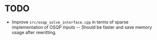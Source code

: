 # TODO
- Improve `src/osqp_solve_interface.cpp` in terms of sparse implementation of OSQP inputs -- Should be faster and save memory usage after rewritting.